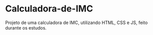 # Calculadora-de-IMC
Projeto de uma calculadora de IMC, utilizando HTML, CSS e JS, feito durante os estudos.
